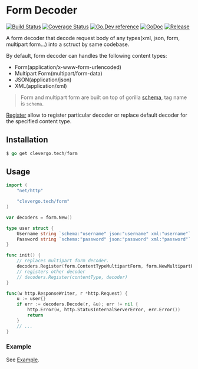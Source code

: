 # Form Decoder 
[![Build Status](https://travis-ci.org/clevergo/form.svg?branch=master)](https://travis-ci.org/clevergo/form)
[![Coverage Status](https://coveralls.io/repos/github/clevergo/form/badge.svg?branch=master)](https://coveralls.io/github/clevergo/form?branch=master)
[![Go.Dev reference](https://img.shields.io/badge/go.dev-reference-blue?logo=go&logoColor=white)](https://pkg.go.dev/clevergo.tech/form?tab=doc)
[![GoDoc](https://img.shields.io/badge/godoc-reference-blue)](https://pkg.go.dev/github.com/clevergo/form)
[![Release](https://img.shields.io/github/release/clevergo/form.svg?style=flat-square)](https://github.com/clevergo/form/releases)

A form decoder that decode request body of any types(xml, json, form, multipart form...) into a sctruct by same codebase.

By default, form decoder can handles the following content types:

- Form(application/x-www-form-urlencoded)
- Multipart Form(multipart/form-data)
- JSON(application/json)
- XML(application/xml)

> Form and multipart form are built on top of gorilla [schema](https://github.com/gorilla/schema), tag name is `schema`.

[Register](https://pkg.go.dev/clevergo.tech/form?tab=doc#Decoders.Register) allow to register particular decoder or replace default decoder 
for the specified content type.

## Installation

```go
$ go get clevergo.tech/form
```

## Usage

```go
import (
	"net/http"

	"clevergo.tech/form"
)

var decoders = form.New()

type user struct {
	Username string `schema:"username" json:"username" xml:"username"`
	Password string `schema:"password" json:"password" xml:"password"`
}

func init() {
	// replaces multipart form decoder.
	decoders.Register(form.ContentTypeMultipartForm, form.NewMultipartForm(10*1024*1024))
	// registers other decoder
	// decoders.Register(contentType, decoder)
}

func(w http.ResponseWriter, r *http.Request) {
	u := user{}
	if err := decoders.Decode(r, &u); err != nil {
		http.Error(w, http.StatusInternalServerError, err.Error())
		return
	}
	// ...
}
```

### Example

See [Example](example).